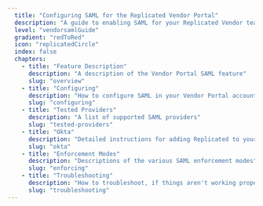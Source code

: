 ```yaml
---
  title: "Configuring SAML for the Replicated Vendor Portal"
  description: "A guide to enabling SAML for your Replicated Vendor team"
  level: "vendorsamlGuide"
  gradient: "redToRed"
  icon: "replicatedCircle"
  index: false
  chapters:
    - title: "Feature Description"
      description: "A description of the Vendor Portal SAML feature"
      slug: "overview"
    - title: "Configuring"
      description: "How to configure SAML in your Vendor Portal account"
      slug: "configuring"
    - title: "Tested Providers"
      description: "A list of supported SAML providers"
      slug: "tested-providers"
    - title: "Okta"
      description: "Detailed instructions for adding Replicated to your Okta account"
      slug: "okta"
    - title: "Enforcement Modes"
      description: "Descriptions of the various SAML enforcement modes"
      slug: "enforcing"
    - title: "Troubleshooting"
      description: "How to troubleshoot, if things aren't working properly"
      slug: "troubleshooting"
---
```


